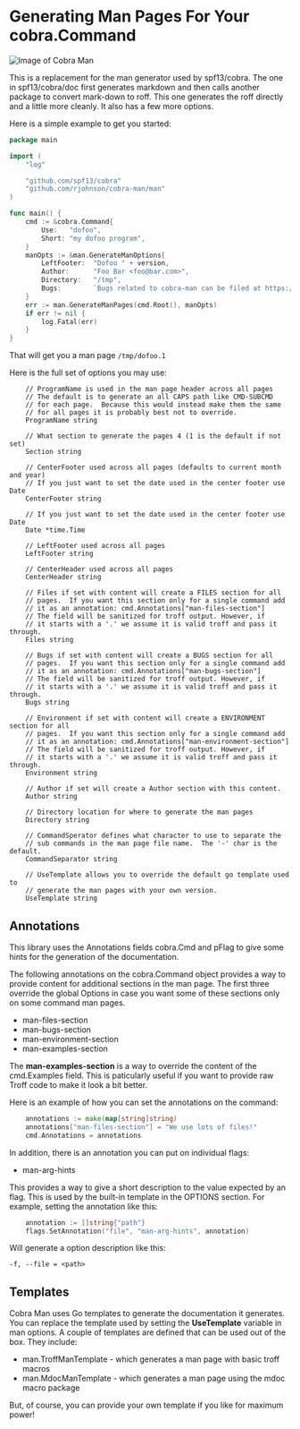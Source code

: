 # Generating Man Pages For Your cobra.Command
![Image of Cobra Man](https://raw.githubusercontent.com/rayjohnson/cobra-man/master/cobra-man.jpeg)

This is a replacement for the man generator used by spf13/cobra.  The one in spf13/cobra/doc first
generates markdown and then calls another package to convert mark-down to roff.  This one generates
the roff directly and a little more cleanly.  It also has a few more options.

Here is a simple example to get you started:

```go
package main

import (
	"log"

	"github.com/spf13/cobra"
	"github.com/rjohnson/cobra-man/man"
)

func main() {
	cmd := &cobra.Command{
		Use:   "dofoo",
		Short: "my dofoo program",
	}
	manOpts := &man.GenerateManOptions{
		LeftFooter:  "Dofoo " + version,
		Author:      "Foo Bar <foo@bar.com>",
		Directory:   "/tmp",
		Bugs:        `Bugs related to cobra-man can be filed at https://github.com/rjohnson/cobra-man`,
	}
	err := man.GenerateManPages(cmd.Root(), manOpts)
	if err != nil {
		log.Fatal(err)
	}
}
```

That will get you a man page `/tmp/dofoo.1`

Here is the full set of options you may use:
```
	// ProgramName is used in the man page header across all pages
	// The default is to generate an all CAPS path like CMD-SUBCMD
	// for each page.  Because this would instead make them the same
	// for all pages it is probably best not to override.
	ProgramName string

	// What section to generate the pages 4 (1 is the default if not set)
	Section string

	// CenterFooter used across all pages (defaults to current month and year)
	// If you just want to set the date used in the center footer use Date
	CenterFooter string

	// If you just want to set the date used in the center footer use Date
	Date *time.Time

	// LeftFooter used across all pages
	LeftFooter string

	// CenterHeader used across all pages
	CenterHeader string

	// Files if set with content will create a FILES section for all
	// pages.  If you want this section only for a single command add
	// it as an annotation: cmd.Annotations["man-files-section"]
	// The field will be sanitized for troff output. However, if
	// it starts with a '.' we assume it is valid troff and pass it through.
	Files string

	// Bugs if set with content will create a BUGS section for all
	// pages.  If you want this section only for a single command add
	// it as an annotation: cmd.Annotations["man-bugs-section"]
	// The field will be sanitized for troff output. However, if
	// it starts with a '.' we assume it is valid troff and pass it through.
	Bugs string

	// Environment if set with content will create a ENVIRONMENT section for all
	// pages.  If you want this section only for a single command add
	// it as an annotation: cmd.Annotations["man-environment-section"]
	// The field will be sanitized for troff output. However, if
	// it starts with a '.' we assume it is valid troff and pass it through.
	Environment string

	// Author if set will create a Author section with this content.
	Author string

	// Directory location for where to generate the man pages
	Directory string

	// CommandSperator defines what character to use to separate the
	// sub commands in the man page file name.  The '-' char is the default.
	CommandSeparator string

	// UseTemplate allows you to override the default go template used to
	// generate the man pages with your own version.
	UseTemplate string
```

## Annotations

This library uses the Annotations fields cobra.Cmd and pFlag to give some hints for the
generation of the documentation.

The following annotations on the cobra.Command object provides a way to provide content
for additional sections in the man page.  The first three override the global Options in 
case you want some of these sections only on some command man pages.
* man-files-section
* man-bugs-section
* man-environment-section
* man-examples-section

The **man-examples-section** is a way to override the content of the cmd.Examples field.
This is paticularly useful if you want to provide raw Troff code to make it look a bit 
better.

Here is an example of how you can set the annotations on the command:
```go
	annotations := make(map[string]string)
	annotations["man-files-section"] = "We use lots of files!"
	cmd.Annotations = annotations
```

In addition, there is an annotation you can put on individual flags:
* man-arg-hints

This provides a way to give a short description to the value expected by an flag.  This
is used by the built-in template in the OPTIONS section.  For example, setting the
annotation like this:
```go
	annotation := []string{"path"}
	flags.SetAnnotation("file", "man-arg-hints", annotation)
```

Will generate a option description like this:
```
-f, --file = <path>
```

## Templates

Cobra Man uses Go templates to generate the documentation it generates.  You can replace the
template used by setting the **UseTemplate** variable in man options.  A couple of templates
are defined that can be used out of the box.  They include:

* man.TroffManTemplate - which generates a man page with basic troff macros
* man.MdocManTemplate - which generates a man page using the mdoc macro package

But, of course, you can provide your own template if you like for maximum power!


